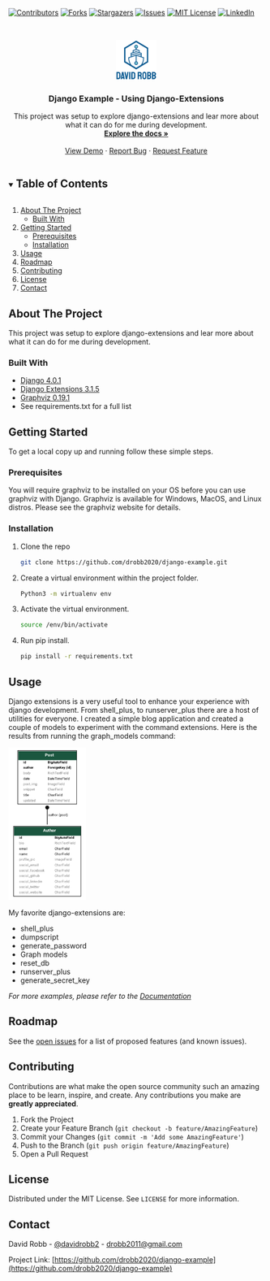 <!--
*** Thanks for checking out the Best-README-Template. If you have a suggestion
*** that would make this better, please fork the repo and create a pull request
*** or simply open an issue with the tag "enhancement".
*** Thanks again! Now go create something AMAZING! :D
***
***
***
*** To avoid retyping too much info. Do a search and replace for the following:
*** drobb2020, django-example, davidrobb2, drobb2011@gmail.com, Django Example - Using Django-Extensions, This project was setup to explore django-extensions and lear more about what it can do for me during development.
-->

<!-- PROJECT SHIELDS -->
<!--
*** I'm using markdown "reference style" links for readability.
*** Reference links are enclosed in brackets [ ] instead of parentheses ( ).
*** See the bottom of this document for the declaration of the reference variables
*** for contributors-url, forks-url, etc. This is an optional, concise syntax you may use.
*** https://www.markdownguide.org/basic-syntax/#reference-style-links
-->
[![Contributors][contributors-shield]][contributors-url]
[![Forks][forks-shield]][forks-url]
[![Stargazers][stars-shield]][stars-url]
[![Issues][issues-shield]][issues-url]
[![MIT License][license-shield]][license-url]
[![LinkedIn][linkedin-shield]][linkedin-url]

<!-- PROJECT LOGO -->
<br />
<p align="center">
  <a href="https://github.com/drobb2020/django-example">
    <img src="images/logo.png" alt="Logo" width="80" height="80">
  </a>

  <h3 align="center">Django Example - Using Django-Extensions</h3>

  <p align="center">
    This project was setup to explore django-extensions and lear more about what it can do for me during development.
    <br />
    <a href="https://github.com/drobb2020/django-example"><strong>Explore the docs »</strong></a>
    <br />
    <br />
    <a href="https://github.com/drobb2020/django-example">View Demo</a>
    ·
    <a href="https://github.com/drobb2020/django-example/issues">Report Bug</a>
    ·
    <a href="https://github.com/drobb2020/django-example/issues">Request Feature</a>
  </p>
</p>

<!-- TABLE OF CONTENTS -->
<details open="open">
  <summary><h2 style="display: inline-block">Table of Contents</h2></summary>
  <ol>
    <li>
      <a href="#about-the-project">About The Project</a>
      <ul>
        <li><a href="#built-with">Built With</a></li>
      </ul>
    </li>
    <li>
      <a href="#getting-started">Getting Started</a>
      <ul>
        <li><a href="#prerequisites">Prerequisites</a></li>
        <li><a href="#installation">Installation</a></li>
      </ul>
    </li>
    <li><a href="#usage">Usage</a></li>
    <li><a href="#roadmap">Roadmap</a></li>
    <li><a href="#contributing">Contributing</a></li>
    <li><a href="#license">License</a></li>
    <li><a href="#contact">Contact</a></li>
    <!-- <li><a href="#acknowledgements">Acknowledgements</a></li> -->
  </ol>
</details>

<!-- ABOUT THE PROJECT -->
## About The Project

This project was setup to explore django-extensions and lear more about what it can do for me during development.

### Built With

* [Django 4.0.1](https://www.djangoproject.com/)
* [Django Extensions 3.1.5](https://django-extensions.readthedocs.io/en/latest/)
* [Graphviz 0.19.1](https://graphviz.org/)
* See requirements.txt for a full list

<!-- GETTING STARTED -->
## Getting Started

To get a local copy up and running follow these simple steps.

### Prerequisites

You will require graphviz to be installed on your OS before you can use graphviz with Django. Graphviz is available for Windows, MacOS, and Linux distros. Please see the graphviz website for details.

### Installation

1. Clone the repo

   ```sh
   git clone https://github.com/drobb2020/django-example.git
   ```

2. Create a virtual environment within the project folder.

   ```sh
   Python3 -m virtualenv env
   ```
3. Activate the virtual environment.
   
   ```sh
   source /env/bin/activate
   ```

4. Run pip install.

   ```sh
   pip install -r requirements.txt
   ```

<!-- USAGE EXAMPLES -->
## Usage

Django extensions is a very useful tool to enhance your experience with django development. From shell_plus, to runserver_plus there are a host of utilities for everyone. I created a simple blog application and created a couple of models to experiment with the command extensions.
Here is the results from running the graph_models command:

<a href="https://github.com/drobb2020/django-example">
<img src="images/blog.png" alt="Logo" height="300">
  </a>

My favorite django-extensions are:

* shell_plus
* dumpscript
* generate_password
* Graph models
* reset_db
* runserver_plus
* generate_secret_key

_For more examples, please refer to the [Documentation](https://django-extensions.readthedocs.io/en/latest/command_extensions.html)_

<!-- ROADMAP -->
## Roadmap

See the [open issues](https://github.com/drobb2020/django-example/issues) for a list of proposed features (and known issues).

<!-- CONTRIBUTING -->
## Contributing

Contributions are what make the open source community such an amazing place to be learn, inspire, and create. Any contributions you make are **greatly appreciated**.

1. Fork the Project
2. Create your Feature Branch (`git checkout -b feature/AmazingFeature`)
3. Commit your Changes (`git commit -m 'Add some AmazingFeature'`)
4. Push to the Branch (`git push origin feature/AmazingFeature`)
5. Open a Pull Request

<!-- LICENSE -->
## License

Distributed under the MIT License. See `LICENSE` for more information.

<!-- CONTACT -->
## Contact

David Robb - [@davidrobb2](https://twitter.com/davidrobb2) - drobb2011@gmail.com

Project Link: [https://github.com/drobb2020/django-example](https://github.com/drobb2020/django-example)

<!-- ACKNOWLEDGEMENTS -->
<!-- ## Acknowledgements

* []()
* []()
* []() -->

<!-- MARKDOWN LINKS & IMAGES -->
<!-- https://www.markdownguide.org/basic-syntax/#reference-style-links -->
[contributors-shield]: https://img.shields.io/github/contributors/drobb2020/repo.svg?style=for-the-badge
[contributors-url]: https://github.com/drobb2020/django-example/graphs/contributors
[forks-shield]: https://img.shields.io/github/forks/drobb2020/repo.svg?style=for-the-badge
[forks-url]: https://github.com/drobb2020/django-example/network/members
[stars-shield]: https://img.shields.io/github/stars/drobb2020/repo.svg?style=for-the-badge
[stars-url]: https://github.com/drobb2020/django-example/stargazers
[issues-shield]: https://img.shields.io/github/issues/drobb2020/repo.svg?style=for-the-badge
[issues-url]: https://github.com/drobb2020/django-example/issues
[license-shield]: https://img.shields.io/github/license/drobb2020/repo.svg?style=for-the-badge
[license-url]: https://github.com/drobb2020/django-example/blob/master/LICENSE
[linkedin-shield]: https://img.shields.io/badge/-LinkedIn-black.svg?style=for-the-badge&logo=linkedin&colorB=555
[linkedin-url]: https://linkedin.com/in/drobb2020
